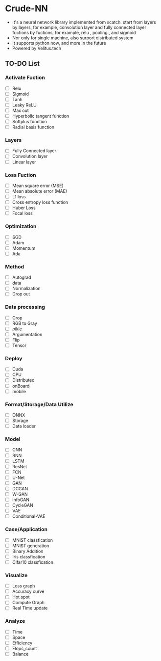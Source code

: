 # Crude-NN
- It's a neural network library implemented from scatch.
  start from layers by layers, for example, convolution layer and fully connected layer
  fuctions by fuctions, for example, relu , pooling , and sigmoid
- Nor only for single machine, also surport distributed system  
- It supports python now, and more in the future
- Powered by Velitus.tech
## TO-DO List
### Activate Fuction
- [ ] Relu
- [ ] Sigmoid
- [ ] Tanh
- [ ] Leaky ReLU
- [ ] Max out
- [ ] Hyperbolic tangent function
- [ ] Softplus function
- [ ] Radial basis function
### Layers
- [ ] Fully Connected layer
- [ ] Convolution layer
- [ ] Linear layer
### Loss Fuction
- [ ] Mean square error (MSE)
- [ ] Mean absolute error (MAE)
- [ ] L1 loss
- [ ] Cross entropy loss function
- [ ] Huber Loss
- [ ] Focal loss
### Optimization
- [ ] SGD
- [ ] Adam
- [ ] Momentum
- [ ] Ada
### Method
- [ ] Autograd
- [ ] data
- [ ] Normalization
- [ ] Drop out
### Data processing
- [ ] Crop
- [ ] RGB to Gray
- [ ] pikle
- [ ] Argumentation
- [ ] Flip
- [ ] Tensor
### Deploy
- [ ] Cuda
- [ ] CPU
- [ ] Distributed
- [ ] onBoard
- [ ] mobile
### Format/Storage/Data Utilize
- [ ] ONNX
- [ ] Storage
- [ ] Data loader
### Model
- [ ] CNN
- [ ] RNN
- [ ] LSTM
- [ ] ResNet
- [ ] FCN
- [ ] U-Net
- [ ] GAN
- [ ] DCGAN
- [ ] W-GAN
- [ ] infoGAN
- [ ] CycleGAN
- [ ] VAE
- [ ] Conditional-VAE
### Case/Application
- [ ] MNIST classfication
- [ ] MNIST generation
- [ ] Binary Addition
- [ ] Iris classfication
- [ ] Cifar10 classfication
### Visualize
- [ ] Loss graph
- [ ] Accuracy curve
- [ ] Hot spot
- [ ] Compute Graph
- [ ] Real Time update
### Analyze
- [ ] Time
- [ ] Space
- [ ] Efficiency
- [ ] Flops_count
- [ ] Balance
